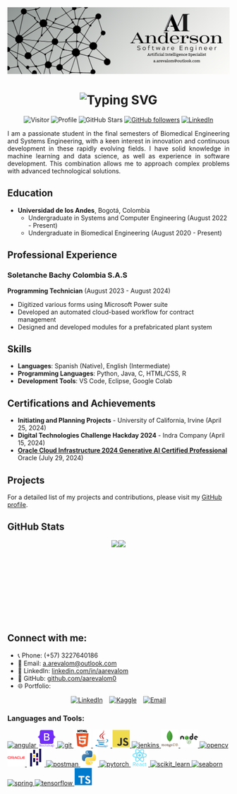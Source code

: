 <img src="https://github.com/aarevalom0/aarevalom0.github.io/blob/main/Images/header.png" alt="header">

<h1 align="center">
    <a ><img src="https://readme-typing-svg.herokuapp.com?font=Crimson+Text&pause=1000&center=true&width=435&lines=Welcome+to+my+profile!;Exploring+Technology+and+Innovation!;Developing+impactful+and+transformative+results." alt="Typing SVG" /></a>
</h1>


<div align="center">

![Visitor](https://visitor-badge.laobi.icu/badge?page_id=aarevalom0) ![Profile](https://komarev.com/ghpvc/?username=aarevalom0&label=Profile%20views&color=0e75b6&style=flat) ![GitHub Stars](https://img.shields.io/github/stars/aarevalom0?style=flat&label=Total%20Stars&color=f39c12) [![GitHub followers](https://img.shields.io/github/followers/aarevalom0.svg?style=flat&label=Follow)](https://github.com/aarevalom0?tab=followers)  [![LinkedIn](https://img.shields.io/badge/LinkedIn-Follow-blue?style=flat&logo=linkedin)](https://www.linkedin.com/in/aarevalom/)

</div>

<p style="text-align: justify;">
I am a passionate student in the final semesters of Biomedical Engineering and Systems Engineering, with a keen interest in innovation and continuous development in these rapidly evolving fields. I have solid knowledge in machine learning and data science, as well as experience in software development. This combination allows me to approach complex problems with advanced technological solutions.
</p>

## Education

- **Universidad de los Andes**, Bogotá, Colombia
  - Undergraduate in Systems and Computer Engineering (August 2022 - Present)
  - Undergraduate in Biomedical Engineering (August 2020 - Present)
  
## Professional Experience

### Soletanche Bachy Colombia S.A.S
**Programming Technician** (August 2023 - August 2024)
- Digitized various forms using Microsoft Power suite
- Developed an automated cloud-based workflow for contract management
- Designed and developed modules for a prefabricated plant system

## Skills

- **Languages**: Spanish (Native), English (Intermediate)
- **Programming Languages**: Python, Java, C, HTML/CSS, R
- **Development Tools**: VS Code, Eclipse, Google Colab

## Certifications and Achievements

- **Initiating and Planning Projects** - University of California, Irvine (April 25, 2024)
- **Digital Technologies Challenge Hackday 2024** - Indra Company (April 15, 2024)
- [**Oracle Cloud Infrastructure 2024 Generative AI Certified Professional**](https://catalog-education.oracle.com/pls/certview/sharebadge?id=DE898215A524C59F039098F767733EFDC3BD8F190372EC8E71C17CF0D4E3B397) Oracle (July 29, 2024)

## Projects

For a detailed list of my projects and contributions, please visit my [GitHub profile](https://github.com/aarevalom0).

<h2>GitHub Stats</h2>

<div style="display: flex; justify-content: center; align-items: center;">
  <img height="180"  src="https://github-readme-stats-eight-theta.vercel.app/api?username=aarevalom0&show_icons=true&theme=gruvbox">
  <img height="180"  src="https://github-readme-stats.vercel.app/api/top-langs/?username=aarevalom0&theme=gruvbox&layout=donut">
</div>

## Connect with me:

- 📞 Phone: (+57) 3227640186
- 📧 Email: a.arevalom@outlook.com
- 🔗 LinkedIn: [linkedin.com/in/aarevalom](https://linkedin.com/in/aarevalom)
- 🐙 GitHub: [github.com/aarevalom0](https://github.com/aarevalom0)
- 🌐 Portfolio: 

<div style="display: flex; justify-content: center; gap: 15px; align-items: center; margin-top: 10px;">
  <a href="https://linkedin.com/in/aarevalom" target="_blank">
    <img src="https://github.com/aarevalom0/aarevalom0.github.io/blob/main/Images/Logo-Linkedin.png" alt="LinkedIn" height="60" width="120" />
  </a>
  <a href="https://kaggle.com/aarevalom7" target="_blank">
    <img src="https://github.com/aarevalom0/aarevalom0.github.io/blob/main/Images/Logo-Kaggle.png" alt="Kaggle" height="60" width="120" />
  </a>

  <a href="mailto:a.arevalom@outlook.com" target="_blank">
    <img src="https://github.com/aarevalom0/aarevalom0.github.io/blob/main/Images/Logo-Email.png" alt="Email" height="60" width="120" />
  </a>
  
</div>



<h3 align="left">Languages and Tools:</h3>
<p align="left"> <a href="https://angular.io" target="_blank" rel="noreferrer"> <img src="https://angular.io/assets/images/logos/angular/angular.svg" alt="angular" width="40" height="40"/> </a> <a href="https://getbootstrap.com" target="_blank" rel="noreferrer"> <img src="https://raw.githubusercontent.com/devicons/devicon/master/icons/bootstrap/bootstrap-plain-wordmark.svg" alt="bootstrap" width="40" height="40"/> </a> <a href="https://git-scm.com/" target="_blank" rel="noreferrer"> <img src="https://www.vectorlogo.zone/logos/git-scm/git-scm-icon.svg" alt="git" width="40" height="40"/> </a> <a href="https://www.w3.org/html/" target="_blank" rel="noreferrer"> <img src="https://raw.githubusercontent.com/devicons/devicon/master/icons/html5/html5-original-wordmark.svg" alt="html5" width="40" height="40"/> </a> <a href="https://www.java.com" target="_blank" rel="noreferrer"> <img src="https://raw.githubusercontent.com/devicons/devicon/master/icons/java/java-original.svg" alt="java" width="40" height="40"/> </a> <a href="https://developer.mozilla.org/en-US/docs/Web/JavaScript" target="_blank" rel="noreferrer"> <img src="https://raw.githubusercontent.com/devicons/devicon/master/icons/javascript/javascript-original.svg" alt="javascript" width="40" height="40"/> </a> <a href="https://www.jenkins.io" target="_blank" rel="noreferrer"> <img src="https://www.vectorlogo.zone/logos/jenkins/jenkins-icon.svg" alt="jenkins" width="40" height="40"/> </a> <a href="https://www.mongodb.com/" target="_blank" rel="noreferrer"> <img src="https://raw.githubusercontent.com/devicons/devicon/master/icons/mongodb/mongodb-original-wordmark.svg" alt="mongodb" width="40" height="40"/> </a> <a href="https://nodejs.org" target="_blank" rel="noreferrer"> <img src="https://raw.githubusercontent.com/devicons/devicon/master/icons/nodejs/nodejs-original-wordmark.svg" alt="nodejs" width="40" height="40"/> </a> <a href="https://opencv.org/" target="_blank" rel="noreferrer"> <img src="https://www.vectorlogo.zone/logos/opencv/opencv-icon.svg" alt="opencv" width="40" height="40"/> </a> <a href="https://www.oracle.com/" target="_blank" rel="noreferrer"> <img src="https://raw.githubusercontent.com/devicons/devicon/master/icons/oracle/oracle-original.svg" alt="oracle" width="40" height="40"/> </a> <a href="https://pandas.pydata.org/" target="_blank" rel="noreferrer"> <img src="https://raw.githubusercontent.com/devicons/devicon/2ae2a900d2f041da66e950e4d48052658d850630/icons/pandas/pandas-original.svg" alt="pandas" width="40" height="40"/> </a> <a href="https://postman.com" target="_blank" rel="noreferrer"> <img src="https://www.vectorlogo.zone/logos/getpostman/getpostman-icon.svg" alt="postman" width="40" height="40"/> </a> <a href="https://www.python.org" target="_blank" rel="noreferrer"> <img src="https://raw.githubusercontent.com/devicons/devicon/master/icons/python/python-original.svg" alt="python" width="40" height="40"/> </a> <a href="https://pytorch.org/" target="_blank" rel="noreferrer"> <img src="https://www.vectorlogo.zone/logos/pytorch/pytorch-icon.svg" alt="pytorch" width="40" height="40"/> </a> <a href="https://reactjs.org/" target="_blank" rel="noreferrer"> <img src="https://raw.githubusercontent.com/devicons/devicon/master/icons/react/react-original-wordmark.svg" alt="react" width="40" height="40"/> </a> <a href="https://scikit-learn.org/" target="_blank" rel="noreferrer"> <img src="https://upload.wikimedia.org/wikipedia/commons/0/05/Scikit_learn_logo_small.svg" alt="scikit_learn" width="40" height="40"/> </a> <a href="https://seaborn.pydata.org/" target="_blank" rel="noreferrer"> <img src="https://seaborn.pydata.org/_images/logo-mark-lightbg.svg" alt="seaborn" width="40" height="40"/> </a> <a href="https://spring.io/" target="_blank" rel="noreferrer"> <img src="https://www.vectorlogo.zone/logos/springio/springio-icon.svg" alt="spring" width="40" height="40"/> </a> <a href="https://www.tensorflow.org" target="_blank" rel="noreferrer"> <img src="https://www.vectorlogo.zone/logos/tensorflow/tensorflow-icon.svg" alt="tensorflow" width="40" height="40"/> </a> <a href="https://www.typescriptlang.org/" target="_blank" rel="noreferrer"> <img src="https://raw.githubusercontent.com/devicons/devicon/master/icons/typescript/typescript-original.svg" alt="typescript" width="40" height="40"/> </a> </p>




